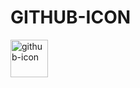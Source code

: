 # GITHUB-ICON

<img src="https://github.com/qkrdmstlr3/svg-icon-animation/blob/master/github-icon/github-icon.gif" alt="github-icon" width="60" height="60" />
